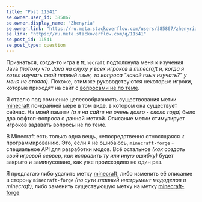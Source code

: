 ```yaml
---
title: "Post 11541"
se.owner.user_id: 385867
se.owner.display_name: "Zhenyria"
se.owner.link: "https://ru.meta.stackoverflow.com/users/385867/zhenyria"
se.link: "https://ru.meta.stackoverflow.com/q/11541"
se.post_id: 11541
se.post_type: question
---
```

<p>Признаться, когда-то игра в <code>Minecraft</code> подтолкнула меня к изучения Java <em>(потому что Java на слуху у всех игроков в minecraft и, когда я хотел изучать свой первый язык, то вопроса &quot;какой язык изучать?&quot; у меня не стояло)</em>. Похоже, этим же руководствуются некоторые игроки, которые приходят на сайт с <a href="https://ru.stackoverflow.com/questions/1282181/%D0%9A%D0%B0%D0%BA-%D0%B2-%D0%BC%D0%B0%D0%B9%D0%BD%D0%BA%D1%80%D0%B0%D1%84%D1%82%D0%B5-%D0%BF%D0%BE%D0%BC%D0%B5%D0%BD%D1%8F%D1%82%D1%8C-%D0%B2%D0%B8%D0%B4-%D0%BD%D0%B0%D0%B4%D0%B5%D1%82%D0%BE%D0%B9-%D0%B1%D1%80%D0%BE%D0%BD%D0%B8-%D1%87%D0%B5%D1%80%D0%B5%D0%B7-custom-model-data">вопросами не по теме</a>.</p>
<p>Я ставлю под сомнение целесообразность существования метки <a href="https://ru.stackoverflow.com/questions/tagged/minecraft" class="post-tag" title="показать вопросы с меткой [minecraft]" rel="tag">minecraft</a> по-крайней мере в том виде, в котором она существует сейчас. На моей памяти <em>(а я на сайте не очень долго - около года)</em> было два оффтоп-вопроса с данной меткой. Описание метки стимулирует игроков задавать вопросы не по теме.</p>
<p>В Minecraft есть только одна вещь, непосредственно относящаяся к программированию. Это, если я не ошибаюсь, <code>minecraft-forge</code> - специальное API для разработки модов. Всё остальное <em>(как создать свой игровой сервер, как исправить ту или иную ошибку)</em> будет закрыто и заминусовано, как уже происходило не один раз.</p>
<p>Я предлагаю либо удалить метку <a href="https://ru.stackoverflow.com/questions/tagged/minecraft" class="post-tag" title="показать вопросы с меткой [minecraft]" rel="tag">minecraft</a>, либо изменить её описание в сторону <code>minecraft-forge</code> <em>(по сути главный инструмент мододелов в minecraft)</em>, либо заменить существующую метку на метку <a href="https://ru.stackoverflow.com/questions/tagged/minecraft-forge" class="post-tag" title="показать вопросы с меткой [minecraft-forge]" rel="tag">minecraft-forge</a></p>
